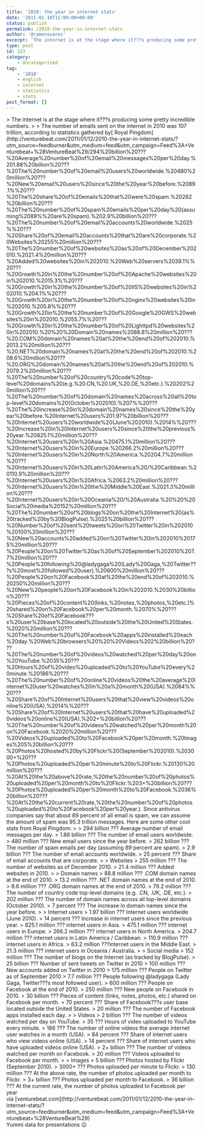 ```yaml
---
title: '2010: the year in internet stats'
date: '2011-01-18T11:00:00+00:00'
status: publish
permalink: /2010-the-year-in-internet-stats
author: '@ramonsuarez'
excerpt: 'The internet is at the stage where it???s producing some pretty incredible numbers. The number of emails sent on the internet in 2010 was 107 trillion, according to statistics gathered by Royal Pingdom. Since antivirus companies say that about 89 pe...'
type: post
id: 123
category:
    - Uncategorized
tag:
    - '2010'
    - english
    - internet
    - statistics
    - stats
post_format: []
---
```

<div class="posterous_bookmarklet_entry">> The internet is at the stage where it???s producing some pretty incredible numbers.
> 
> The number of emails sent on the internet in 2010 was 107 trillion, according to statistics gathered by[ Royal Pingdom](http://venturebeat.com/2011/01/12/2010-the-year-in-internet-stats/?utm_source=feedburner&utm_medium=feed&utm_campaign=Feed%3A+Venturebeat+%28VentureBeat%29/294%20billion%20???%20Average%20number%20of%20email%20messages%20per%20day.%201.88%20billion%20???%20The%20number%20of%20email%20users%20worldwide.%20480%20million%20???%20New%20email%20users%20since%20the%20year%20before.%2089.1%%20???%20The%20share%20of%20emails%20that%20were%20spam.%20262%20billion%20???%20The%20number%20of%20spam%20emails%20per%20day%20(assuming%2089%%20are%20spam).%202.9%20billion%20???%20The%20number%20of%20email%20accounts%20worldwide.%2025%%20???%20Share%20of%20email%20accounts%20that%20are%20corporate.%20Websites%20255%20million%20???%20The%20number%20of%20websites%20as%20of%20December%202010.%2021.4%20million%20???%20Added%20websites%20in%202010.%20Web%20servers%2039.1%%20???%20Growth%20in%20the%20number%20of%20Apache%20websites%20in%202010.%2015.3%%20???%20Growth%20in%20the%20number%20of%20IIS%20websites%20in%202010.%204.1%%20???%20Growth%20in%20the%20number%20of%20nginx%20websites%20in%202010.%205.8%%20???%20Growth%20in%20the%20number%20of%20Google%20GWS%20websites%20in%202010.%2055.7%%20???%20Growth%20in%20the%20number%20of%20Lighttpd%20websites%20in%202010.%20%20%20Domain%20names%2088.8%20million%20???%20.COM%20domain%20names%20at%20the%20end%20of%202010.%2013.2%20million%20???%20.NET%20domain%20names%20at%20the%20end%20of%202010.%208.6%20million%20???%20.ORG%20domain%20names%20at%20the%20end%20of%202010.%2079.2%20million%20???%20The%20number%20of%20country%20code%20top-level%20domains%20(e.g.%20.CN,%20.UK,%20.DE,%20etc.).%20202%20million%20???%20The%20number%20of%20domain%20names%20across%20all%20top-level%20domains%20(October%202010).%207%%20???%20The%20increase%20in%20domain%20names%20since%20the%20year%20before.%20Internet%20users%201.97%20billion%20???%20Internet%20users%20worldwide%20(June%202010).%2014%%20???%20Increase%20in%20Internet%20users%20since%20the%20previous%20year.%20825.1%20million%20???%20Internet%20users%20in%20Asia.%20475.1%20million%20???%20Internet%20users%20in%20Europe.%20266.2%20million%20???%20Internet%20users%20in%20North%20America.%20204.7%20million%20???%20Internet%20users%20in%20Latin%20America%20/%20Caribbean.%20110.9%20million%20???%20Internet%20users%20in%20Africa.%2063.2%20million%20???%20Internet%20users%20in%20the%20Middle%20East.%2021.3%20million%20???%20Internet%20users%20in%20Oceania%20/%20Australia.%20%20%20Social%20media%20152%20million%20???%20The%20number%20of%20blogs%20on%20the%20Internet%20(as%20tracked%20by%20BlogPulse).%2025%20billion%20???%20Number%20of%20sent%20tweets%20on%20Twitter%20in%202010%20100%20million%20???%20New%20accounts%20added%20on%20Twitter%20in%202010%20175%20million%20???%20People%20on%20Twitter%20as%20of%20September%202010%207.7%20million%20???%20People%20following%20@ladygaga%20(Lady%20Gaga,%20Twitter???s%20most%20followed%20user).%20600%20million%20???%20People%20on%20Facebook%20at%20the%20end%20of%202010.%20250%20million%20???%20New%20people%20on%20Facebook%20in%202010.%2030%20billion%20???%20Pieces%20of%20content%20(links,%20notes,%20photos,%20etc.)%20shared%20on%20Facebook%20per%20month.%2070%%20???%20Share%20of%20Facebook???s%20user%20base%20located%20outside%20the%20United%20States.%2020%20million%20???%20The%20number%20of%20Facebook%20apps%20installed%20each%20day.%20Web%20browsers%20%20%20Videos%202%20billion%20???%20The%20number%20of%20videos%20watched%20per%20day%20on%20YouTube.%2035%20???%20Hours%20of%20video%20uploaded%20to%20YouTube%20every%20minute.%20186%20???%20The%20number%20of%20online%20videos%20the%20average%20Internet%20user%20watches%20in%20a%20month%20(USA).%2084%%20???%20Share%20of%20Internet%20users%20that%20view%20videos%20online%20(USA).%2014%%20???%20Share%20of%20Internet%20users%20that%20have%20uploaded%20videos%20online%20(USA).%202+%20billion%20???%20The%20number%20of%20videos%20watched%20per%20month%20on%20Facebook.%2020%20million%20???%20Videos%20uploaded%20to%20Facebook%20per%20month.%20Images%205%20billion%20???%20Photos%20hosted%20by%20Flickr%20(September%202010).%203000+%20???%20Photos%20uploaded%20per%20minute%20to%20Flickr.%20130%20million%20???%20At%20the%20above%20rate,%20the%20number%20of%20photos%20uploaded%20per%20month%20to%20Flickr.%203+%20billion%20???%20Photos%20uploaded%20per%20month%20to%20Facebook.%2036%20billion%20???%20At%20the%20current%20rate,%20the%20number%20of%20photos%20uploaded%20to%20Facebook%20per%20year.). Since antivirus companies say that about 89 percent of all email is spam, we can assume the amount of spam was 95.3 trillion messages. Here are some other cool stats from Royal Pingdom:
> 
> 294 billion ??? Average number of email messages per day.  
> 1.88 billion ??? The number of email users worldwide.  
> 480 million ??? New email users since the year before.  
> 262 billion ??? The number of spam emails per day (assuming 89 percent are spam).  
> 2.9 billion ??? The number of email accounts worldwide.  
> 25 percent ??? Share of email accounts that are corporate.
> 
> Websites  
> 255 million ??? The number of websites as of December 2010.  
> 21.4 million ??? Added websites in 2010.
> 
> Domain names  
> 88.8 million ??? .COM domain names at the end of 2010.  
> 13.2 million ??? .NET domain names at the end of 2010.  
> 8.6 million ??? .ORG domain names at the end of 2010.  
> 79.2 million ??? The number of country code top-level domains (e.g. .CN, .UK, .DE, etc.).  
> 202 million ??? The number of domain names across all top-level domains (October 2010).  
> 7 percent ??? The increase in domain names since the year before.
> 
> Internet users  
> 1.97 billion ??? Internet users worldwide (June 2010).  
> 14 percent ??? Increase in internet users since the previous year.  
> 825.1 million ??? internet users in Asia.  
> 475.1 million ??? internet users in Europe.  
> 266.2 million ??? internet users in North America.  
> 204.7 million ??? internet users in Latin America / Caribbean.  
> 110.9 million ??? internet users in Africa.  
> 63.2 million ???internet users in the Middle East.  
> 21.3 million ??? internet users in Oceania / Australia.
> 
> Social media  
> 152 million ??? The number of blogs on the Internet (as tracked by BlogPulse).  
> 25 billion ??? Number of sent tweets on Twitter in 2010  
> 100 million ??? New accounts added on Twitter in 2010  
> 175 million ??? People on Twitter as of September 2010  
> 7.7 million ??? People following @ladygaga (Lady Gaga, Twitter???s most followed user).  
> 600 million ??? People on Facebook at the end of 2010.  
> 250 million ??? New people on Facebook in 2010.  
> 30 billion ??? Pieces of content (links, notes, photos, etc.) shared on Facebook per month.  
> 70 percent ??? Share of Facebook???s user base located outside the United States.  
> 20 million ??? The number of Facebook apps installed each day.
> 
> Videos  
> 2 billion ??? The number of videos watched per day on YouTube.  
> 35 ??? Hours of video uploaded to YouTube every minute.  
> 186 ??? The number of online videos the average internet user watches in a month (USA).  
> 84 percent ??? Share of internet users who view videos online (USA).  
> 14 percent ??? Share of internet users who have uploaded videos online (USA).  
> 2+ billion ??? The number of videos watched per month on Facebook.  
> 20 million ??? Videos uploaded to Facebook per month.
> 
> Images  
> 5 billion ??? Photos hosted by Flickr (September 2010).  
> 3000+ ??? Photos uploaded per minute to Flickr.  
> 130 million ??? At the above rate, the number of photos uploaded per month to Flickr.  
> 3+ billion ??? Photos uploaded per month to Facebook.  
> 36 billion ??? At the current rate, the number of photos uploaded to Facebook per year

<div class="posterous_quote_citation">via [venturebeat.com](http://venturebeat.com/2011/01/12/2010-the-year-in-internet-stats/?utm_source=feedburner&utm_medium=feed&utm_campaign=Feed%3A+Venturebeat+%28VentureBeat%29)</div>Yummi data for presentations 😉

</div>